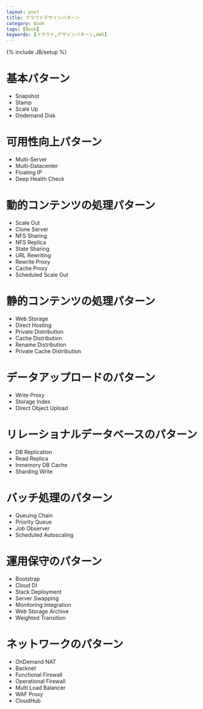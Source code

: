 ```yaml
---
layout: post
title: クラウドデザインパターン
category: Book
tags: [Book]
keywords: [クラウド,デザインパターン,AWS]
---
```

{% include JB/setup %}

# 基本パターン
* Snapshot
* Stamp
* Scale Up
* Ondemand Disk

# 可用性向上パターン
* Multi-Server
* Multi-Datacenter
* Floating IP
* Deep Health Check

# 動的コンテンツの処理パターン
* Scale Out
* Clone Server
* NFS Sharing
* NFS Replica
* State Sharing
* URL Rewriting
* Rewrite Proxy
* Cache Proxy
* Scheduled Scale Out

# 静的コンテンツの処理パターン
* Web Storage
* Direct Hosting
* Private Distribution
* Cache Distribution
* Rename Distribution
* Private Cache Distribution

# データアップロードのパターン
* Write Proxy
* Storage Index
* Direct Object Upload

# リレーショナルデータベースのパターン
* DB Replication
* Read Replica
* Inmemory DB Cache
* Sharding Write

# バッチ処理のパターン
* Queuing Chain
* Priority Queue
* Job Observer
* Scheduled Autoscaling

# 運用保守のパターン
* Bootstrap
* Cloud DI
* Stack Deployment
* Server Swapping
* Monitoring Integration
* Web Storage Archive
* Weighted Transition

# ネットワークのパターン
* OnDemand NAT
* Backnet
* Functional Firewall
* Operational Firewall
* Multi Load Balancer
* WAF Proxy
* CloudHub
